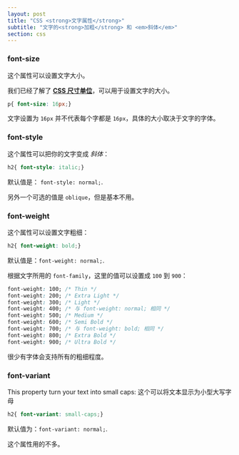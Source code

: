 ```yaml
---
layout: post
title: "CSS <strong>文字属性</strong>"
subtitle: "文字的<strong>加粗</strong> 和 <em>斜体</em>"
section: css
---
```


### font-size

这个属性可以设置文字大小。

我们已经了解了 **[CSS 尺寸单位](/css-size-units.html)**，可以用于设置文字的大小。

```css
p{ font-size: 16px;}
```

文字设置为 `16px` 并不代表每个字都是 `16px`，具体的大小取决于文字的字体。

### font-style

这个属性可以把你的文字变成 _斜体_：

```css
h2{ font-style: italic;}
```

默认值是： `font-style: normal;`.

另外一个可选的值是 `oblique`，但是基本不用。

### font-weight

这个属性可以设置文字粗细：


```css
h2{ font-weight: bold;}
```

默认值是：`font-weight: normal;`.


根据文字所用的 `font-family`，这里的值可以设置成 `100` 到 `900`：

```css
font-weight: 100; /* Thin */
font-weight: 200; /* Extra Light */
font-weight: 300; /* Light */
font-weight: 400; /* 与 font-weight: normal; 相同 */
font-weight: 500; /* Medium */
font-weight: 600; /* Semi Bold */
font-weight: 700; /* 与 font-weight: bold; 相同 */
font-weight: 800; /* Extra Bold */
font-weight: 900; /* Ultra Bold */
```


很少有字体会支持所有的粗细程度。


### font-variant

This property turn your text into small caps:
这个可以将文本显示为小型大写字母

```css
h2{ font-variant: small-caps;}
```

默认值为：`font-variant: normal;`.

这个属性用的不多。
